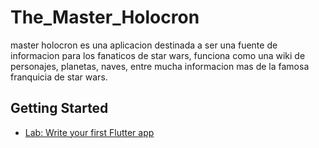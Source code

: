 # The_Master_Holocron

master holocron es una aplicacion destinada a ser una fuente de informacion para los fanaticos de star wars, funciona como una wiki de personajes, planetas, naves, entre mucha informacion mas de la famosa franquicia de star wars. 



## Getting Started



- [Lab: Write your first Flutter app](https://docs.flutter.dev/get-started/codelab)

